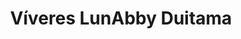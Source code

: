 ---
title: "Víveres LunAbby Duitama"
url: /cabecera-municipal-duitama/viveres-lunabby-duitama/
shop: supermercado
---